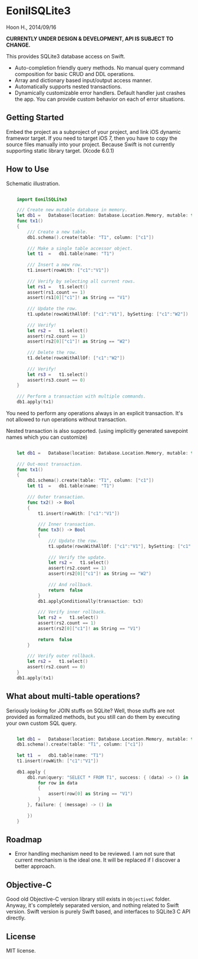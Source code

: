 EonilSQLite3
============
Hoon H., 2014/09/16



**CURRENTLY UNDER DESIGN & DEVELOPMENT, API IS SUBJECT TO CHANGE.**



This provides SQLite3 database access on Swift.

-	Auto-completion friendly query methods. No manual query command 
	composition for basic CRUD and DDL operations.
-	Array and dictionary based input/output access manner.
-	Automatically supports nested transactions.
-	Dynamically customizable error handlers. Default handler just crashes
	the app. You can provide custom behavior on each of error situations.





Getting Started
---------------
Embed the project as a subproject of your project, and link iOS dynamic
framewor target. If you need to target iOS 7, then you have to copy the
source files manually into your project. Because Swift is not currently
supporting static library target. (Xcode 6.0.1)







How to Use
----------
Schematic illustration.

````Swift

	import EonilSQLite3

	///	Create new mutable database in memory.
	let	db1	=	Database(location: Database.Location.Memory, mutable: true)
	func tx1()
	{
		///	Create a new table.
		db1.schema().create(table: "T1", column: ["c1"])
		
		///	Make a single table accessor object.
		let	t1	=	db1.table(name: "T1")
		
		///	Insert a new row.
		t1.insert(rowWith: ["c1":"V1"])
		
		///	Verify by selecting all current rows.
		let	rs1	=	t1.select()
		assert(rs1.count == 1)
		assert(rs1[0]["c1"]! as String == "V1")
		
		///	Update the row.
		t1.update(rowsWithAllOf: ["c1":"V1"], bySetting: ["c1":"W2"])
		
		///	Verify!
		let	rs2	=	t1.select()
		assert(rs2.count == 1)
		assert(rs2[0]["c1"]! as String == "W2")
		
		///	Delete the row.
		t1.delete(rowsWithAllOf: ["c1":"W2"])
		
		///	Verify!
		let	rs3	=	t1.select()
		assert(rs3.count == 0)
	}
	
	///	Perform a transaction with multiple commands.
	db1.apply(tx1)

````

You need to perform any operations always in an explicit transaction. It's 
not allowed to run operations without transaction. 

Nested transaction is also supported. (using implicitly generated savepoint 
names which you can customize)

````Swift

	let	db1	=	Database(location: Database.Location.Memory, mutable: true)
	
	///	Out-most transaction.
	func tx1()
	{
		db1.schema().create(table: "T1", column: ["c1"])
		let	t1	=	db1.table(name: "T1")
		
		///	Outer transaction.
		func tx2() -> Bool
		{
			t1.insert(rowWith: ["c1":"V1"])
		
			///	Inner transaction.
			func tx3() -> Bool
			{
				///	Update the row.
				t1.update(rowsWithAllOf: ["c1":"V1"], bySetting: ["c1":"W2"])
				
				///	Verify the update.
				let	rs2	=	t1.select()
				assert(rs2.count == 1)
				assert(rs2[0]["c1"]! as String == "W2")
				
				///	And rollback.
				return	false
			}
			db1.applyConditionally(transaction: tx3)
			
			///	Verify inner rollback.
			let	rs2	=	t1.select()
			assert(rs2.count == 1)
			assert(rs2[0]["c1"]! as String == "V1")
			
			return	false
		}
		
		///	Verify outer rollback.
		let	rs2	=	t1.select()
		assert(rs2.count == 0)
	}
	db1.apply(tx1)

````







What about multi-table operations?
----------------------------------
Seriously looking for JOIN stuffs on SQLite?
Well, those stuffs are not provided as formalized methods, 
but you still can do them by executing your own custom SQL query.

````Swift

	let	db1	=	Database(location: Database.Location.Memory, mutable: true)
	db1.schema().create(table: "T1", column: ["c1"])
	
	let	t1	=	db1.table(name: "T1")
	t1.insert(rowWith: ["c1":"V1"])
	
	db1.apply {
		db1.run(query: "SELECT * FROM T1", success: { (data) -> () in
			for row in data
			{
				assert(row[0] as String == "V1")
			}
		}, failure: { (message) -> () in
			
		})
	}

````


















Roadmap
-------

-	Error handling mechanism need to be reviewed. I am not sure that current
	mechanism is the ideal one. It will be replaced if I discover a better approach.




















Objective-C
-----------
Good old Objective-C version library still exists in `ObjectiveC` folder.
Anyway, it's completely separated version, and nothing related to Swift 
version. Swift version is purely Swift based, and interfaces to SQLite3 C 
API directly.



License
-------
MIT license.
















